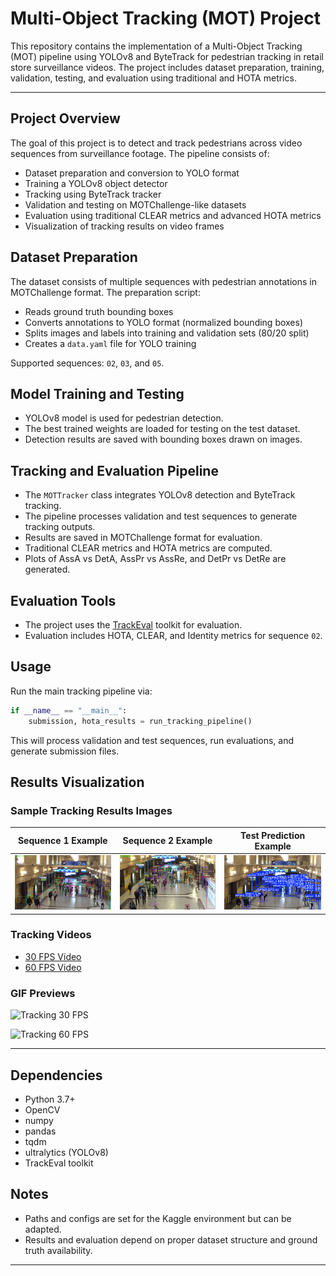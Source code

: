 
# Multi-Object Tracking (MOT) Project

This repository contains the implementation of a Multi-Object Tracking (MOT) pipeline using YOLOv8 and ByteTrack for pedestrian tracking in retail store surveillance videos. The project includes dataset preparation, training, validation, testing, and evaluation using traditional and HOTA metrics.

---

## Project Overview

The goal of this project is to detect and track pedestrians across video sequences from surveillance footage. The pipeline consists of:

- Dataset preparation and conversion to YOLO format
- Training a YOLOv8 object detector
- Tracking using ByteTrack tracker
- Validation and testing on MOTChallenge-like datasets
- Evaluation using traditional CLEAR metrics and advanced HOTA metrics
- Visualization of tracking results on video frames

## Dataset Preparation

The dataset consists of multiple sequences with pedestrian annotations in MOTChallenge format. The preparation script:

- Reads ground truth bounding boxes
- Converts annotations to YOLO format (normalized bounding boxes)
- Splits images and labels into training and validation sets (80/20 split)
- Creates a `data.yaml` file for YOLO training

Supported sequences: `02`, `03`, and `05`.

## Model Training and Testing

- YOLOv8 model is used for pedestrian detection.
- The best trained weights are loaded for testing on the test dataset.
- Detection results are saved with bounding boxes drawn on images.

## Tracking and Evaluation Pipeline

- The `MOTTracker` class integrates YOLOv8 detection and ByteTrack tracking.
- The pipeline processes validation and test sequences to generate tracking outputs.
- Results are saved in MOTChallenge format for evaluation.
- Traditional CLEAR metrics and HOTA metrics are computed.
- Plots of AssA vs DetA, AssPr vs AssRe, and DetPr vs DetRe are generated.

## Evaluation Tools

- The project uses the [TrackEval](https://github.com/JonathonLuiten/TrackEval) toolkit for evaluation.
- Evaluation includes HOTA, CLEAR, and Identity metrics for sequence `02`.

## Usage

Run the main tracking pipeline via:

```python
if __name__ == "__main__":
    submission, hota_results = run_tracking_pipeline()
```

This will process validation and test sequences, run evaluations, and generate submission files.

## Results Visualization

### Sample Tracking Results Images

| Sequence 1 Example | Sequence 2 Example | Test Prediction Example |
|:------------------:|:------------------:|:----------------------:|
| ![seq1](./results/frame_000013_seq1.jpg) | ![seq2](./results/frame_002239_seq2.jpg) | ![test_pred](./results/000010_test_predict.jpg) |

### Tracking Videos

- [30 FPS Video](https://drive.google.com/file/d/1AEi_QZJP4BCUQNTsNGE4GfsvIeHxXh6g/view?usp=sharing)
- [60 FPS Video](https://drive.google.com/file/d/1jRoDEGrPzyqAm-li5Kb4R_ceY890QDCC/view?usp=sharing)

### GIF Previews

![Tracking 30 FPS](./results/output_video.mp4.gif)

![Tracking 60 FPS](./results/output_video(1).mp4.gif)

---

## Dependencies

- Python 3.7+
- OpenCV
- numpy
- pandas
- tqdm
- ultralytics (YOLOv8)
- TrackEval toolkit

## Notes

- Paths and configs are set for the Kaggle environment but can be adapted.
- Results and evaluation depend on proper dataset structure and ground truth availability.

---
